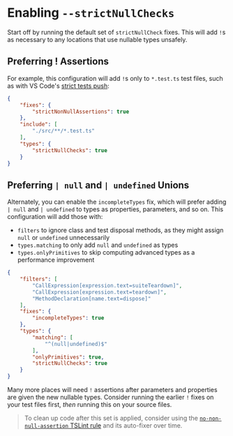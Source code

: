 # Enabling `--strictNullChecks`

Start off by running the default set of `strictNullCheck` fixes.
This will add `!`s as necessary to any locations that use nullable types unsafely.

## Preferring ! Assertions

For example, this configuration will add `!`s only to `*.test.ts` test files, such as with VS Code's [strict tests push](https://github.com/Microsoft/vscode/issues/65233):

```json
{
    "fixes": {
        "strictNonNullAssertions": true
    },
    "include": [
        "./src/**/*.test.ts"
    ],
    "types": {
        "strictNullChecks": true
    }
}
```

## Preferring `| null` and `| undefined` Unions

Alternately, you can enable the `incompleteTypes` fix, which will prefer adding `| null` and `| undefined` to types as properties, parameters, and so on.
This configuration will add those with:

* `filters` to ignore class and test disposal methods, as they might assign `null` or `undefined` unnecessarily
* `types.matching` to only add `null` and `undefined` as types
* `types.onlyPrimitives` to skip computing advanced types as a performance improvement

```json
{
    "filters": [
        "CallExpression[expression.text=suiteTeardown]",
        "CallExpression[expression.text=teardown]",
        "MethodDeclaration[name.text=dispose]"
    ],
    "fixes": {
        "incompleteTypes": true
    },
    "types": {
        "matching": [
            "^(null|undefined)$"
        ],
        "onlyPrimitives": true,
        "strictNullChecks": true
    }
}
```

Many more places will need `!` assertions after parameters and properties are given the new nullable types.
Consider running the earlier `!` fixes on your test files first, _then_ running this on your source files.

> To clean up code after this set is applied, consider using the [`no-non-null-assertion` TSLint rule](http://palantir.github.io/tslint/rules/no-non-null-assertion)
> and its auto-fixer over time.

